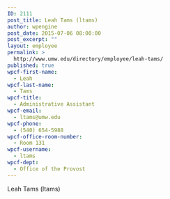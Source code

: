 ```yaml
---
ID: 2111
post_title: Leah Tams (ltams)
author: wpengine
post_date: 2015-07-06 08:00:00
post_excerpt: ""
layout: employee
permalink: >
  http://www.umw.edu/directory/employee/leah-tams/
published: true
wpcf-first-name:
  - Leah
wpcf-last-name:
  - Tams
wpcf-title:
  - Administrative Assistant
wpcf-email:
  - ltams@umw.edu
wpcf-phone:
  - (540) 654-5988
wpcf-office-room-number:
  - Room 131
wpcf-username:
  - ltams
wpcf-dept:
  - Office of the Provost
---
```

Leah Tams (ltams)